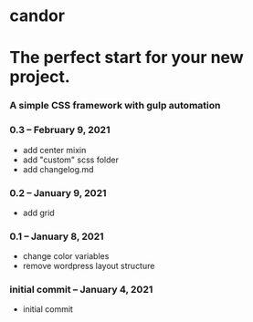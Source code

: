 # candor

# The perfect start for your new project.
### A simple CSS framework with gulp automation

### 0.3 – February 9, 2021
- add center mixin
- add "custom" scss folder
- add changelog.md

### 0.2 – January 9, 2021
- add grid

### 0.1 – January 8, 2021
- change color variables
- remove wordpress layout structure

### initial commit – January 4, 2021
- initial commit
